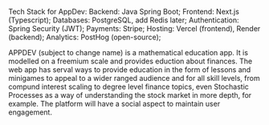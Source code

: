 Tech Stack for AppDev:
Backend: Java Spring Boot;
Frontend: Next.js (Typescript);
Databases: PostgreSQL, add Redis later;
Authentication: Spring Security (JWT);
Payments: Stripe;
Hosting: Vercel (frontend), Render (backend);
Analytics: PostHog (open-source);

APPDEV (subject to change name) is a mathematical education app.
It is modelled on a freemium scale and provides eduction about finances. 
The web app has serval ways to provide education in the form of lessons and minigames to appeal to a wider ranged audience and for all skill levels, from compund interest scaling to degree level finance topics, even Stochastic Processes as a way of understanding the stock market in more depth, for example.
The platform will have a social aspect to maintain user engagement. 
